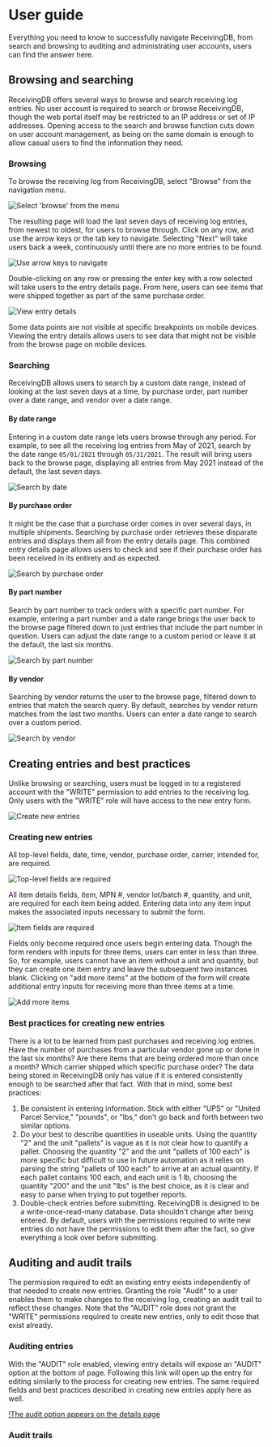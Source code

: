 # User guide

Everything you need to know to successfully navigate ReceivingDB, from search
and browsing to auditing and administrating user accounts, users can find the
answer here.

## Browsing and searching

ReceivingDB offers several ways to browse and search receiving log entries.  No
user account is required to search or browse ReceivingDB, though the web portal
itself may be restricted to an IP address or set of IP addresses.  Opening
access to the search and browse function cuts down on user account management,
as being on the same domain is enough to allow casual users to find the
information they need.

### Browsing

To browse the receiving log from ReceivingDB, select "Browse" from the
navigation menu.

![Select 'browse' from the menu](/assets/menu_browse.png)

The resulting page will load the last seven days of receiving log entries, from
newest to oldest, for users to browse through.  Click on any row, and use the
arrow keys or the tab key to navigate.  Selecting "Next" will take users back a
week, continuously until there are no more entries to be found.

![Use arrow keys to navigate](/assets/browse.png)

Double-clicking on any row or pressing the enter key with a row selected will
take users to the entry details page.  From here, users can see items that were
shipped together as part of the same purchase order.

![View entry details](/assets/view.png)

Some data points are not visible at specific breakpoints on mobile devices.
Viewing the entry details allows users to see data that might not be visible
from the browse page on mobile devices.

### Searching

ReceivingDB allows users to search by a custom date range, instead of looking
at the last seven days at a time, by purchase order, part number over a date
range, and vendor over a date range.

#### By date range

Entering in a custom date range lets users browse through any period.  For
example,  to see all the receiving log entries from May of 2021, search by the
date range `05/01/2021` through `05/31/2021`.  The result will bring users back
to the browse page, displaying all entries from May 2021 instead of the default,
the last seven days.

![Search by date](/assets/date-range.png)

#### By purchase order

It might be the case that a purchase order comes in over several days, in
multiple shipments.  Searching by purchase order retrieves these disparate
entries and displays them all from the entry details page.  This combined entry
details page allows users to check and see if their purchase order has been
received in its entirety and as expected.

![Search by purchase order](/assets/purchase-order.png)

#### By part number

Search by part number to track orders with a specific part number. For example,
entering a part number and a date range brings the user back to the browse page
filtered down to just entries that include the part number in question.  Users
can adjust the date range to a custom period or leave it at the default, the
last six months.

![Search by part number](/assets/part-number.png)

#### By vendor

Searching by vendor returns the user to the browse page, filtered down to
entries that match the search query.  By default, searches by vendor return
matches from the last two months.  Users can enter a date range to search over a
custom period.

![Search by vendor](/assets/vendor.png)

## Creating entries and best practices

Unlike browsing or searching, users must be logged in to a registered account
with the "WRITE" permission to add entries to the receiving log.  Only users
with the "WRITE" role will have access to the new entry form.

![Create new entries](/assets/new.png)

### Creating new entries

All top-level fields, date, time, vendor, purchase order, carrier, intended for,
are required.

![Top-level fields are required](assets/top-level.png)

All item details fields, item, MPN #, vendor lot/batch #, quantity, and unit,
are required for each item being added.  Entering data into any item input makes
the associated inputs necessary to submit the form.

![Item fields are required](/assets/required.png)

Fields only become required once users begin entering data. Though the form
renders with inputs for three items, users can enter in less than three. So, for
example, users cannot have an item without a unit and quantity, but they can
create one item entry and leave the subsequent two instances blank.  Clicking on
"add more items" at the bottom of the form will create additional entry inputs
for receiving more than three items at a time.

![Add more items](/assets/add.png)

### Best practices for creating new entries

There is a lot to be learned from past purchases and receiving log entries.
Have the number of purchases from a particular vendor gone up or done in the
last six months?  Are there items that are being ordered more than once a month?
Which carrier shipped which specific purchase order?  The data being stored in
ReceivingDB only has value if it is entered consistently enough to be searched
after that fact.  With that in mind, some best practices:

1. Be consistent in entering information.  Stick with either "UPS" or "United
   Parcel Service," "pounds", or "lbs," don't go back and forth between two
   similar options.
2. Do your best to describe quantities in useable units.  Using the quantity "2"
   and the unit "pallets" is vague as it is not clear how to quantify a pallet.
   Choosing the quantity "2" and the unit "pallets of 100 each" is more specific
   but difficult to use in future automation as it relies on parsing the string
   "pallets of 100 each" to arrive at an actual quantity.  If each pallet
   contains 100 each, and each unit is 1 lb, choosing the quantity "200" and the
   unit "lbs" is the best choice, as it is clear and easy to parse when trying
   to put together reports.
3. Double-check entries before submitting.  ReceivingDB is designed to be a
   write-once-read-many database.  Data shouldn't change after being entered.
   By default, users with the permissions required to write new entries do not
   have the permissions to edit them after the fact, so give everything a look
   over before submitting.

## Auditing and audit trails

The permission required to edit an existing entry exists independently of that
needed to create new entries.  Granting the role "Audit" to a user enables them
to make changes to the receiving log, creating an audit trail to reflect these
changes.  Note that the "AUDIT" role does not grant the "WRITE" permissions
required to create new entries, only to edit those that exist already.

### Auditing entries

With the "AUDIT" role enabled, viewing entry details will expose an "AUDIT"
option at the bottom of page.  Following this link will open up the entry for
editing similarly to the process for creating new entries.  The same required
fields and best practices described in creating new entries apply here as well.

[!The audit option appears on the details page](/assets/audit.png)

### Audit trails


